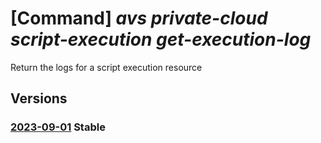 # [Command] _avs private-cloud script-execution get-execution-log_

Return the logs for a script execution resource

## Versions

### [2023-09-01](/Resources/mgmt-plane/L3N1YnNjcmlwdGlvbnMve30vcmVzb3VyY2Vncm91cHMve30vcHJvdmlkZXJzL21pY3Jvc29mdC5hdnMvcHJpdmF0ZWNsb3Vkcy97fS9zY3JpcHRleGVjdXRpb25zL3t9L2dldGV4ZWN1dGlvbmxvZ3M=/2023-09-01.xml) **Stable**

<!-- mgmt-plane /subscriptions/{}/resourcegroups/{}/providers/microsoft.avs/privateclouds/{}/scriptexecutions/{}/getexecutionlogs 2023-09-01 -->

